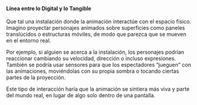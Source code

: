#### Línea entre lo Digital y lo Tangible

Que tal una instalación donde la animación interactúe con el espacio físico. Imagino proyectar personajes animados sobre superficies como paneles translúcidos o estructuras móviles, de modo que parezca que se mueven en el entorno real.

Por ejemplo, si alguien se acerca a la instalación, los personajes podrían reaccionar cambiando su velocidad, dirección o incluso expresiones. También se podría usar sensores para que los espectadores “jueguen” con las animaciones, moviéndolas con su propia sombra o tocando ciertas partes de la proyección.

Este tipo de interacción haría que la animación se sintiera más viva y parte del mundo real, en lugar de algo solo dentro de una pantalla.
